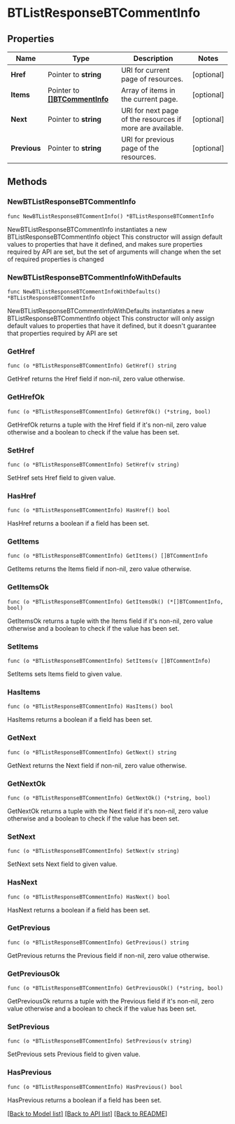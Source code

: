 # BTListResponseBTCommentInfo

## Properties

Name | Type | Description | Notes
------------ | ------------- | ------------- | -------------
**Href** | Pointer to **string** | URI for current page of resources. | [optional] 
**Items** | Pointer to [**[]BTCommentInfo**](BTCommentInfo.md) | Array of items in the current page. | [optional] 
**Next** | Pointer to **string** | URI for next page of the resources if more are available. | [optional] 
**Previous** | Pointer to **string** | URI for previous page of the resources. | [optional] 

## Methods

### NewBTListResponseBTCommentInfo

`func NewBTListResponseBTCommentInfo() *BTListResponseBTCommentInfo`

NewBTListResponseBTCommentInfo instantiates a new BTListResponseBTCommentInfo object
This constructor will assign default values to properties that have it defined,
and makes sure properties required by API are set, but the set of arguments
will change when the set of required properties is changed

### NewBTListResponseBTCommentInfoWithDefaults

`func NewBTListResponseBTCommentInfoWithDefaults() *BTListResponseBTCommentInfo`

NewBTListResponseBTCommentInfoWithDefaults instantiates a new BTListResponseBTCommentInfo object
This constructor will only assign default values to properties that have it defined,
but it doesn't guarantee that properties required by API are set

### GetHref

`func (o *BTListResponseBTCommentInfo) GetHref() string`

GetHref returns the Href field if non-nil, zero value otherwise.

### GetHrefOk

`func (o *BTListResponseBTCommentInfo) GetHrefOk() (*string, bool)`

GetHrefOk returns a tuple with the Href field if it's non-nil, zero value otherwise
and a boolean to check if the value has been set.

### SetHref

`func (o *BTListResponseBTCommentInfo) SetHref(v string)`

SetHref sets Href field to given value.

### HasHref

`func (o *BTListResponseBTCommentInfo) HasHref() bool`

HasHref returns a boolean if a field has been set.

### GetItems

`func (o *BTListResponseBTCommentInfo) GetItems() []BTCommentInfo`

GetItems returns the Items field if non-nil, zero value otherwise.

### GetItemsOk

`func (o *BTListResponseBTCommentInfo) GetItemsOk() (*[]BTCommentInfo, bool)`

GetItemsOk returns a tuple with the Items field if it's non-nil, zero value otherwise
and a boolean to check if the value has been set.

### SetItems

`func (o *BTListResponseBTCommentInfo) SetItems(v []BTCommentInfo)`

SetItems sets Items field to given value.

### HasItems

`func (o *BTListResponseBTCommentInfo) HasItems() bool`

HasItems returns a boolean if a field has been set.

### GetNext

`func (o *BTListResponseBTCommentInfo) GetNext() string`

GetNext returns the Next field if non-nil, zero value otherwise.

### GetNextOk

`func (o *BTListResponseBTCommentInfo) GetNextOk() (*string, bool)`

GetNextOk returns a tuple with the Next field if it's non-nil, zero value otherwise
and a boolean to check if the value has been set.

### SetNext

`func (o *BTListResponseBTCommentInfo) SetNext(v string)`

SetNext sets Next field to given value.

### HasNext

`func (o *BTListResponseBTCommentInfo) HasNext() bool`

HasNext returns a boolean if a field has been set.

### GetPrevious

`func (o *BTListResponseBTCommentInfo) GetPrevious() string`

GetPrevious returns the Previous field if non-nil, zero value otherwise.

### GetPreviousOk

`func (o *BTListResponseBTCommentInfo) GetPreviousOk() (*string, bool)`

GetPreviousOk returns a tuple with the Previous field if it's non-nil, zero value otherwise
and a boolean to check if the value has been set.

### SetPrevious

`func (o *BTListResponseBTCommentInfo) SetPrevious(v string)`

SetPrevious sets Previous field to given value.

### HasPrevious

`func (o *BTListResponseBTCommentInfo) HasPrevious() bool`

HasPrevious returns a boolean if a field has been set.


[[Back to Model list]](../README.md#documentation-for-models) [[Back to API list]](../README.md#documentation-for-api-endpoints) [[Back to README]](../README.md)


